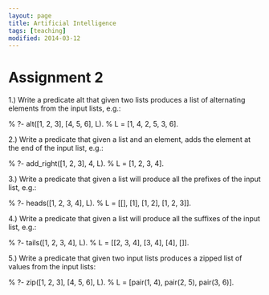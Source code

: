 ```yaml
---
layout: page
title: Artificial Intelligence
tags: [teaching]
modified: 2014-03-12
---
```

# Assignment 2

1.) Write a predicate alt that given two lists produces a list of alternating
elements from the input lists, e.g.:

% ?- alt([1, 2, 3], [4, 5, 6], L).
% L = [1, 4, 2, 5, 3, 6].

2.) Write a predicate that given a list and an element, adds the element at
the end of the input list, e.g.:

% ?- add_right([1, 2, 3], 4, L).
% L = [1, 2, 3, 4].

3.) Write a predicate that given a list will produce all the prefixes of the
input list, e.g.:

% ?- heads([1, 2, 3, 4], L).
% L = [[], [1], [1, 2], [1, 2, 3]].


4.) Write a predicate that given a list will produce all the suffixes of the
input list, e.g.:

% ?- tails([1, 2, 3, 4], L).
% L = [[2, 3, 4], [3, 4], [4], []].

5.) Write a predicate that given two input lists produces a zipped list of
values from the input lists:

% ?- zip([1, 2, 3], [4, 5, 6], L).
% L = [pair(1, 4), pair(2, 5), pair(3, 6)].
